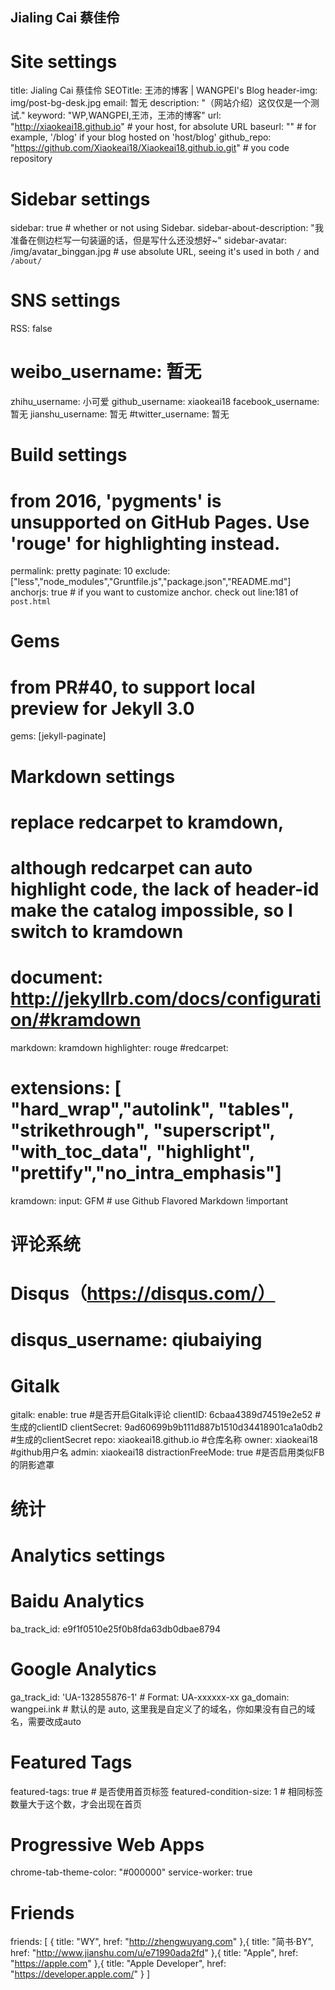 ## Jialing Cai 蔡佳伶
# Site settings
title: Jialing Cai 蔡佳伶
SEOTitle: 王沛的博客 | WANGPEI's Blog
header-img: img/post-bg-desk.jpg
email: 暂无
description: "（网站介绍）这仅仅是一个测试."
keyword: "WP,WANGPEI,王沛，王沛的博客"
url: "http://xiaokeai18.github.io"          # your host, for absolute URL
baseurl: ""      # for example, '/blog' if your blog hosted on 'host/blog'
github_repo: "https://github.com/Xiaokeai18/Xiaokeai18.github.io.git" # you code repository

# Sidebar settings
sidebar: true                           # whether or not using Sidebar.
sidebar-about-description: "我准备在侧边栏写一句装逼的话，但是写什么还没想好~"
sidebar-avatar: /img/avatar_binggan.jpg      # use absolute URL, seeing it's used in both `/` and `/about/`



# SNS settings
RSS: false
# weibo_username:     暂无
zhihu_username:     小可爱
github_username:    xiaokeai18
facebook_username:  暂无
jianshu_username:   暂无
#twitter_username:   暂无




# Build settings
# from 2016, 'pygments' is unsupported on GitHub Pages. Use 'rouge' for highlighting instead.
permalink: pretty
paginate: 10
exclude: ["less","node_modules","Gruntfile.js","package.json","README.md"]
anchorjs: true                          # if you want to customize anchor. check out line:181 of `post.html`



# Gems
# from PR#40, to support local preview for Jekyll 3.0
gems: [jekyll-paginate]




# Markdown settings
# replace redcarpet to kramdown,
# although redcarpet can auto highlight code, the lack of header-id make the catalog impossible, so I switch to kramdown
# document: http://jekyllrb.com/docs/configuration/#kramdown
markdown: kramdown
highlighter: rouge
#redcarpet:
#    extensions: [ "hard_wrap","autolink", "tables", "strikethrough", "superscript", "with_toc_data", "highlight", "prettify","no_intra_emphasis"]
kramdown:
  input: GFM                            # use Github Flavored Markdown !important




# 评论系统
# Disqus（https://disqus.com/）
# disqus_username: qiubaiying

# Gitalk
gitalk:
  enable: true    #是否开启Gitalk评论
  clientID: 6cbaa4389d74519e2e52                            #生成的clientID
  clientSecret: 9ad60699b9b111d887b1510d34418901ca1a0db2    #生成的clientSecret
  repo: xiaokeai18.github.io    #仓库名称
  owner: xiaokeai18    #github用户名
  admin: xiaokeai18
  distractionFreeMode: true #是否启用类似FB的阴影遮罩


# 统计

# Analytics settings
# Baidu Analytics
ba_track_id: e9f1f0510e25f0b8fda63db0dbae8794
# Google Analytics
ga_track_id: 'UA-132855876-1'            # Format: UA-xxxxxx-xx
ga_domain: wangpei.ink               # 默认的是 auto, 这里我是自定义了的域名，你如果没有自己的域名，需要改成auto





# Featured Tags
featured-tags: true                     # 是否使用首页标签
featured-condition-size: 1              # 相同标签数量大于这个数，才会出现在首页



# Progressive Web Apps
chrome-tab-theme-color: "#000000"
service-worker: true



# Friends
friends: [
    {
        title: "WY",
        href: "http://zhengwuyang.com"
    },{
        title: "简书·BY",
        href: "http://www.jianshu.com/u/e71990ada2fd"
    },{
        title: "Apple",
        href: "https://apple.com"
    },{
        title: "Apple Developer",
        href: "https://developer.apple.com/"
    }
]


